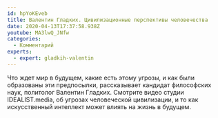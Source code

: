 ```yaml
---
id: hpYoKEveb
title: Валентин Гладких. Цивилизационные перспективы человечества
date: 2020-04-13T17:37:58.938Z
youtube: MA3lwQ_JNfw
categories:
  - Комментарий
experts:
  - expert: gladkih-valentin
---
```

Что ждет мир в будущем, какие есть этому угрозы, и как были образованы эти предпосылки, рассказывает кандидат философских наук, политолог Валентин Гладких. Смотрите видео студии IDEALIST.media, об угрозах человеческой цивилизации, и то как искусственный интеллект может влиять на жизнь в будущем.

